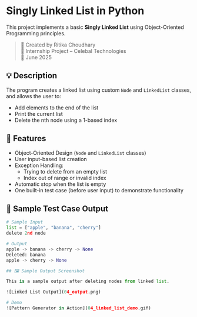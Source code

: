 # Singly Linked List in Python

This project implements a basic **Singly Linked List** using Object-Oriented Programming principles.

> 📌 Created by Ritika Choudhary  
> 🏢 Internship Project – Celebal Technologies  
> 📅 June 2025

## 💡 Description

The program creates a linked list using custom `Node` and `LinkedList` classes, and allows the user to:

- Add elements to the end of the list
- Print the current list
- Delete the nth node using a 1-based index

## 🔧 Features

- Object-Oriented Design (`Node` and `LinkedList` classes)
- User input-based list creation
- Exception Handling:
  - Trying to delete from an empty list
  - Index out of range or invalid index
- Automatic stop when the list is empty
- One built-in test case (before user input) to demonstrate functionality

## 🧪 Sample Test Case Output

```python
# Sample Input
list = ["apple", "banana", "cherry"]
delete 2nd node

# Output
apple -> banana -> cherry -> None
Deleted: banana
apple -> cherry -> None

## 🖼 Sample Output Screenshot

This is a sample output after deleting nodes from linked list.

![Linked List Output](04_output.png)

# Demo
![Pattern Generator in Action](04_linked_list_demo.gif)